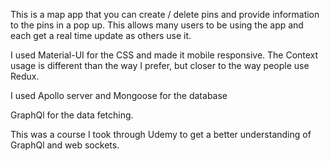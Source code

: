 This is a map app that you can create / delete pins and provide information to the pins in a pop up.  This allows many users to be using the app and each get a real time update as others use it.

I used Material-UI for the CSS and made it mobile responsive.  The Context usage is different than the way I prefer, but closer to the way people use Redux.  

I used Apollo server  and Mongoose for the database

GraphQl for the data fetching.

This was a course I took through Udemy to get a better understanding of GraphQl and web sockets.  


